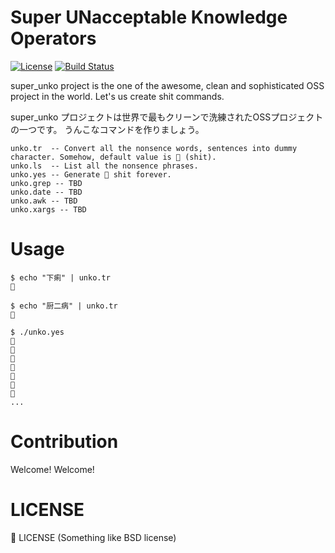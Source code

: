 Super UNacceptable Knowledge Operators
===========================================
[![License](https://img.shields.io/badge/license-%F0%9F%92%A9-orange.svg)](./LICENSE)
[![Build Status](https://travis-ci.org/greymd/super_unko.svg?branch=master)](https://travis-ci.org/greymd/super_unko)

super_unko project is the one of the awesome, clean and sophisticated OSS project in the world.
Let's us create shit commands.

super_unko プロジェクトは世界で最もクリーンで洗練されたOSSプロジェクトの一つです。
うんこなコマンドを作りましょう。

```
unko.tr  -- Convert all the nonsence words, sentences into dummy character. Somehow, default value is 💩 (shit).
unko.ls  -- List all the nonsence phrases.
unko.yes -- Generate 💩 shit forever.
unko.grep -- TBD
unko.date -- TBD
unko.awk -- TBD
unko.xargs -- TBD
```

Usage
========================

```
$ echo "下痢" | unko.tr
💩

$ echo "厨二病" | unko.tr
💩

$ ./unko.yes
💩
💩
💩
💩
💩
💩
💩
...
```

Contribution
========================
Welcome! Welcome!

LICENSE
==============
💩 LICENSE
 (Something like BSD license)



